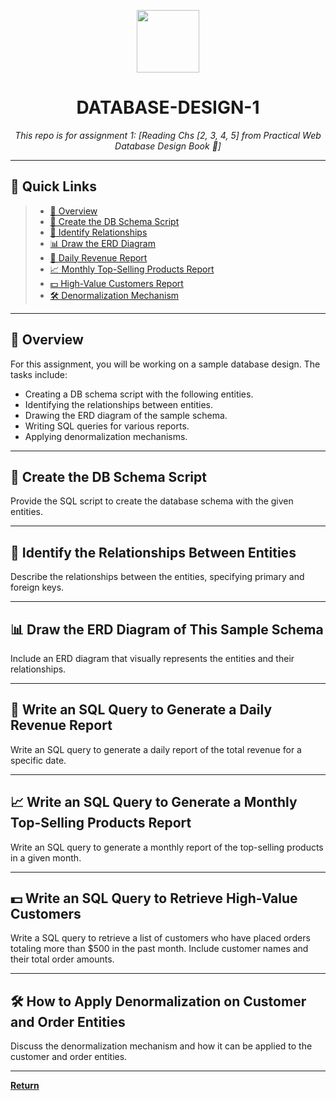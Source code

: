 <p align="center">
  <img src="https://cdn-icons-png.flaticon.com/512/6295/6295417.png" width="100" />
</p>
<p align="center">
    <h1 align="center">DATABASE-DESIGN-1</h1>
</p>
<p align="center">
    <em>This repo is for assignment 1: [Reading Chs [2, 3, 4, 5] from Practical Web Database Design Book 📖]</em>
</p>
<hr>

## 🔗 Quick Links

> - [📍 Overview](#-overview)
> - [📄 Create the DB Schema Script](#-create-the-db-schema-script)
> - [🔗 Identify Relationships](#-identify-the-relationships-between-entities)
> - [📊 Draw the ERD Diagram](#-draw-the-erd-diagram-of-This-Sample-Schema)
> - [📅 Daily Revenue Report](#-Write-an-SQL-Query-to-Generate-a-Daily-Revenue-Report)
> - [📈 Monthly Top-Selling Products Report](#-write-an-sql-query-to-generate-a-monthly-top-selling-products-report)
> - [💵 High-Value Customers Report](#-write-an-sql-query-to-retrieve-high-value-customers)
> - [🛠️ Denormalization Mechanism](#-how-to-apply-denormalization-on-customer-and-order-entities)

---

## 📍 Overview

For this assignment, you will be working on a sample database design. The tasks include:

- Creating a DB schema script with the following entities.
- Identifying the relationships between entities.
- Drawing the ERD diagram of the sample schema.
- Writing SQL queries for various reports.
- Applying denormalization mechanisms.

---

## 📄 Create the DB Schema Script

Provide the SQL script to create the database schema with the given entities.

---

## 🔗 Identify the Relationships Between Entities

Describe the relationships between the entities, specifying primary and foreign keys.

---

## 📊 Draw the ERD Diagram of This Sample Schema

Include an ERD diagram that visually represents the entities and their relationships.

---

## 📅 Write an SQL Query to Generate a Daily Revenue Report

Write an SQL query to generate a daily report of the total revenue for a specific date.

---

## 📈 Write an SQL Query to Generate a Monthly Top-Selling Products Report

Write an SQL query to generate a monthly report of the top-selling products in a given month.

---

## 💵 Write an SQL Query to Retrieve High-Value Customers

Write a SQL query to retrieve a list of customers who have placed orders totaling more than $500 in the past month. Include customer names and their total order amounts.

---

## 🛠️ How to Apply Denormalization on Customer and Order Entities

Discuss the denormalization mechanism and how it can be applied to the customer and order entities.

---

[**Return**](#-quick-links)
